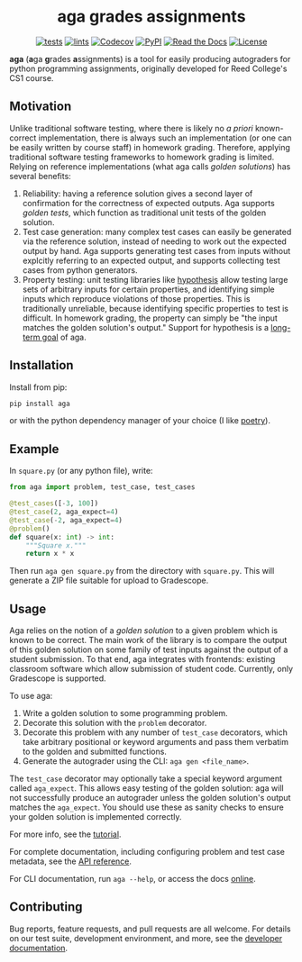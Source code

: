 <div align="center">

# aga grades assignments

[![tests](https://github.com/nihilistkitten/aga/workflows/tests/badge.svg)](https://github.com/nihilistkitten/aga/actions?workflow=tests)
[![lints](https://github.com/nihilistkitten/aga/workflows/lints/badge.svg)](https://github.com/nihilistkitten/aga/actions?workflow=lints)
[![Codecov](https://codecov.io/gh/nihilistkitten/aga/branch/main/graph/badge.svg)](https://codecov.io/gh/nihilistkitten/aga)
[![PyPI](https://img.shields.io/pypi/v/aga.svg)](https://pypi.org/project/aga/)
[![Read the Docs](https://readthedocs.org/projects/aga/badge/)](https://aga.readthedocs.io/)
[![License](https://img.shields.io/github/license/nihilistkitten/aga)](https://choosealicense.com/licenses/mit/)

</div>

**aga** (**a**ga **g**rades **a**ssignments) is a tool for easily producing autograders for python programming assignments, originally developed for Reed College's CS1 course.

## Motivation

Unlike traditional software testing, where there is likely no _a priori_ known-correct implementation, there is always such an implementation (or one can be easily written by course staff) in homework grading. Therefore, applying traditional software testing frameworks to homework grading is limited. Relying on reference implementations (what aga calls _golden solutions_) has several benefits:

1. Reliability: having a reference solution gives a second layer of confirmation for the correctness of expected outputs. Aga supports _golden tests_, which function as traditional unit tests of the golden solution.
2. Test case generation: many complex test cases can easily be generated via the reference solution, instead of needing to work out the expected output by hand. Aga supports generating test cases from inputs without explcitly referring to an expected output, and supports collecting test cases from python generators.
3. Property testing: unit testing libraries like [hypothesis](https://hypothesis.readthedocs.io) allow testing large sets of arbitrary inputs for certain properties, and identifying simple inputs which reproduce violations of those properties. This is traditionally unreliable, because identifying specific properties to test is difficult. In homework grading, the property can simply be "the input matches the golden solution's output." Support for hypothesis is a [long-term goal](https://github.com/nihilistkitten/aga/issues/32) of aga.

## Installation

Install from pip:

```bash
pip install aga
```

or with the python dependency manager of your choice (I like [poetry](https://github.com/python-poetry/poetry)).

## Example

In `square.py` (or any python file), write:

```python
from aga import problem, test_case, test_cases

@test_cases([-3, 100])
@test_case(2, aga_expect=4)
@test_case(-2, aga_expect=4)
@problem()
def square(x: int) -> int:
    """Square x."""
    return x * x
```

Then run `aga gen square.py` from the directory with `square.py`. This will generate a ZIP file suitable for upload to Gradescope.

## Usage

Aga relies on the notion of a _golden solution_ to a given problem which is known to be correct. The main work of the library is to compare the output of this golden solution on some family of test inputs against the output of a student submission. To that end, aga integrates with frontends: existing classroom software which allow submission of student code. Currently, only Gradescope is supported.

To use aga:

1. Write a golden solution to some programming problem.
2. Decorate this solution with the `problem` decorator.
3. Decorate this problem with any number of `test_case` decorators, which take arbitrary positional or keyword arguments and pass them verbatim to the golden and submitted functions.
4. Generate the autograder using the CLI: `aga gen <file_name>`.

The `test_case` decorator may optionally take a special keyword argument called `aga_expect`. This allows easy testing of the golden solution: aga will not successfully produce an autograder unless the golden solution's output matches the `aga_expect`. You should use these as sanity checks to ensure your golden solution is implemented correctly.

For more info, see the [tutorial](https://aga.readthedocs.io/en/stable/tutorial.html).

For complete documentation, including configuring problem and test case metadata, see the [API reference](https://aga.readthedocs.io/en/stable/reference.html).

For CLI documentation, run `aga --help`, or access the docs [online](https://aga.readthedocs.io/en/stable/cli.html).

## Contributing

Bug reports, feature requests, and pull requests are all welcome. For details on our test suite, development environment, and more, see the [developer documentation](https://aga.readthedocs.io/en/stable/development.html).

<!-- vim:set tw=0: -->
